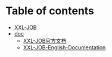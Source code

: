 # Table of contents

* [XXL-JOB](README.md)
* [doc](doc/README.md)
  * [XXL-JOB官方文档](doc/XXL-JOB官方文档.md)
  * [XXL-JOB-English-Documentation](doc/XXL-JOB-English-Documentation.md)

